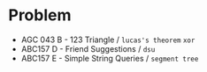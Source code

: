 # Problem
* AGC 043 B - 123 Triangle / `lucas's theorem` `xor`
* ABC157 D - Friend Suggestions / `dsu`
* ABC157 E - Simple String Queries / `segment tree`
